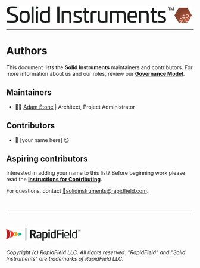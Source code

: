 <!--
Copyright (c) RapidField LLC. Licensed under the MIT License. See LICENSE.txt in the project root for license information.
-->

[![Solid Instruments](SolidInstruments.Logo.Color.Transparent.500w.png)](README.md)
- - -

# Authors

This document lists the **Solid Instruments** maintainers and contributors. For more information about us and our roles, review our [**Governance Model**](GOVERNANCE.md).

## Maintainers

* :man_technologist: [Adam Stone](https://github.com/adamjstone) | Architect, Project Administrator

## Contributors

* :bust_in_silhouette: [your name here] :wink:

## Aspiring contributors

Interested in adding your name to this list? Before beginning work please read the [**Instructions for Contributing**](CONTRIBUTING.md).

For questions, contact [:email:solidinstruments@rapidfield.com](mailto:solidinstruments@rapidfield.com).

<br />

- - -

<br />

[![RapidField](RapidField.Logo.Color.Black.Transparent.200w.png)](https://www.rapidfield.com)

###### Copyright (c) RapidField LLC. All rights reserved. "RapidField" and "Solid Instruments" are trademarks of RapidField LLC.
